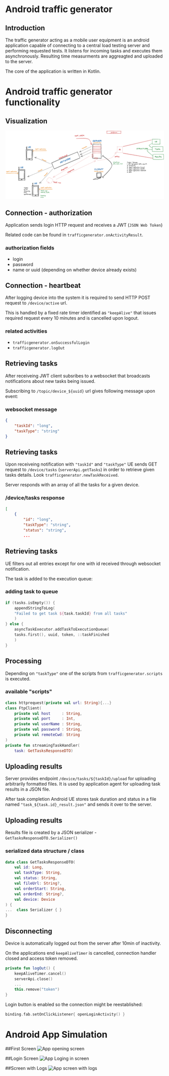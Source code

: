 # Android traffic generator

## Introduction

The traffic generator acting as a mobile user equipment is an android
application capable of connecting to a central load testing server and
performing requested tests.
It listens for incoming tasks and executes them asynchronously.
Resulting time measurments are aggreagted and uploaded to the server.

The core of the application is written in Kotlin.


# Android traffic generator functionality

## Visualization

![Process cycle diagram](fig/tr-notes.png)

## Connection - authorization

Application sends login HTTP request and receives a JWT (`JSON Web Token`)

Related code can be found in `trafficgenerator.onActivityResult`.

### authorization fields

 - login
 - password
 - name or uuid (depending on whether device already exists)

## Connection - heartbeat

After logging device into the system it is required to send HTTP POST request
to `/device/active` url.

This is handled by a fixed rate timer identified as `"keepAlive"` that issues
required request every 10 minutes and is cancelled upon logout.

### related activities

 - `trafficgenerator.onSuccessfulLogin`
 - `trafficgenerator.logOut`


## Retrieving tasks

After receiveing JWT client subsribes to a websocket that broadcasts
notifications about new tasks being issued.

Subscribing to `/topic/device_${uuid}` url gives following message upon event:

### websocket message

```json
{
	"taskId": "long",
	"taskType": "string"
}
```

## Retrieving tasks

Upon receiveing notification with `"taskId"` and `"taskType"` UE sends GET
request to `/device/tasks` (`serverApi.getTasks`) in order to retrieve given
tasks details. Look `trafficgenerator.newTaskReceived`.

Server responds with an array of all the tasks for a given device.

### /device/tasks response

```json
[
	{
		"id": "long",
		"taskType": "string",
		"status": "string",
		...
```

## Retrieving tasks

UE filters out all entries except for one with id received through websocket
notification.

The task is added to the execution queue:

### adding task to queue

```kt
if (tasks.isEmpty()) {
	appendStringToLog(
	"Failed to get task ${task.taskId} from all tasks"
	)
} else {
	asyncTaskExecutor.addTaskToExecutionQueue(
	tasks.first(), uuid, token, ::taskFinished
	)
}
```


## Processing

Depending on `"taskType"` one of the scripts from `trafficgenerator.scripts` is
executed.

### available "scripts"

```kt
class httprequest(private val url: String){...}
class FtpClient(
	private val host     : String,
	private val port     : Int,
	private val userName : String,
	private val password : String,
	private val remoteCwd: String
)
private fun streamingTaskHandler(
	task: GetTasksResponseDTO)
```


## Uploading results

Server provides endpoint `/device/tasks/${taskId}/upload` for uploading
arbitrarily formatted files. It is used by application agent for uploading task
results in a JSON file.

After task completion Android UE stores task duration and status in a file
named `"task_${task.id}_result.json"` and sends it over to the server.

## Uploading results

Results file is created by a JSON serializer -
`GetTasksResponseDTO.Serializer()`

### serialized data structure / class

```kt
data class GetTasksResponseDTO(
	val id: Long,
	val taskType: String,
	val status: String,
	val fileUrl: String?,
	val orderStart: String,
	val orderEnd: String?,
	val device: Device
) {
...  class Serializer { }
}
```


## Disconnecting

Device is automatically logged out from the server after 10min of inactivity.

On the applications end `keepAliveTimer` is cancelled, connection handler
closed and access token removed.

```kt
private fun logOut() {
	keepAliveTimer.cancel()
	serverApi.close()
	...
	this.remove("token")
}
```

Login button is enabled so the connection might be reestablished:

```kt
binding.fab.setOnClickListener{ openLoginActivity() }
```

# Android App Simulation

##First Screen
![App opening screen](App_first_image.png)

##Login Screen
![App Loging in screen](app_photo_2.png)

##Screen with Logs
![App screen with logs](app_photo_3.png)

